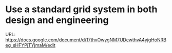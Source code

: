 # Use a standard grid system in both design and engineering

URL: https://docs.google.com/document/d/17thvOwygNM7UDewthvA4yjgHoNRBeg_sHFYPjTYjmaM/edit
